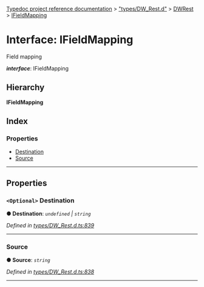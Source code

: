 [Typedoc project reference documentation](../README.md) > ["types/DW_Rest.d"](../modules/_types_dw_rest_d_.md) > [DWRest](../modules/_types_dw_rest_d_.dwrest.md) > [IFieldMapping](../interfaces/_types_dw_rest_d_.dwrest.ifieldmapping.md)

# Interface: IFieldMapping

Field mapping

*__interface__*: IFieldMapping

## Hierarchy

**IFieldMapping**

## Index

### Properties

* [Destination](_types_dw_rest_d_.dwrest.ifieldmapping.md#destination)
* [Source](_types_dw_rest_d_.dwrest.ifieldmapping.md#source)

---

## Properties

<a id="destination"></a>

### `<Optional>` Destination

**● Destination**: *`undefined` \| `string`*

*Defined in [types/DW_Rest.d.ts:839](https://github.com/DocuWare/REST-Sample-TS/blob/a4697e2/src/types/DW_Rest.d.ts#L839)*

___
<a id="source"></a>

###  Source

**● Source**: *`string`*

*Defined in [types/DW_Rest.d.ts:838](https://github.com/DocuWare/REST-Sample-TS/blob/a4697e2/src/types/DW_Rest.d.ts#L838)*

___

